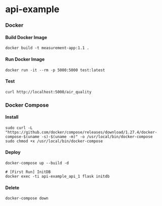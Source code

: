 # api-example

### Docker
#### Build Docker Image
```console
docker build -t measurement-app:1.1 .
```

#### Run Docker Image
```console
docker run -it --rm -p 5000:5000 test:latest
```

#### Test
```bash
curl http://localhost:5000/air_quality
```

### Docker Compose
#### Install
```console
sudo curl -L "https://github.com/docker/compose/releases/download/1.27.4/docker-compose-$(uname -s)-$(uname -m)" -o /usr/local/bin/docker-compose
sudo chmod +x /usr/local/bin/docker-compose
```

#### Deploy
```console
docker-compose up --build -d

# [First Run] InitDB
docker exec -ti api-example_api_1 flask initdb
```

#### Delete
```console
docker-compose down
```
